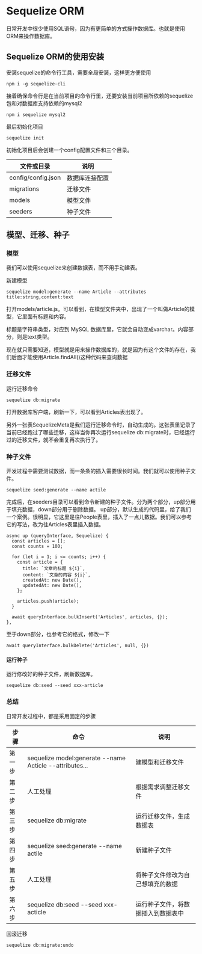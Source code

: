 # Sequelize ORM
日常开发中很少使用SQL语句，因为有更简单的方式操作数据库。也就是使用ORM来操作数据库。
## Sequelize ORM的使用安装
安装sequelize的命令行工具，需要全局安装，这样更方便使用
```
npm i -g sequelize-cli
```
接着确保命令行是在当前项目的命令行里，还要安装当前项目所依赖的sequelize包和对数据库支持依赖的mysql2
```
npm i sequelize mysql2
```
最后初始化项目
```
sequelize init
```
初始化项目后会创建一个config配置文件和三个目录。

| 文件或目录 | 说明 |
| ----      | ---|
| config/config.json | 数据库连接配置 |
| migrations | 迁移文件 |
| models | 模型文件 |
| seeders | 种子文件 |
## 模型、迁移、种子
### 模型
我们可以使用sequelize来创建数据表，而不用手动建表。

新建模型
```
sequelize model:generate --name Article --attributes title:string,content:text
```
打开models/article.js。可以看到，在模型文件夹中，出现了一个叫做Article的模型，它里面有标题和内容。

标题是字符串类型，对应到 MySQL 数据库里，它就会自动变成varchar。内容部分，则是text类型。

现在就只需要知道，模型就是用来操作数据库的，就是因为有这个文件的存在，我们后面才能使用Article.findAll()这种代码来查询数据

### 迁移文件
运行迁移命令
```
sequelize db:migrate
```
打开数据库客户端，刷新一下，可以看到Articles表出现了。

另外一张表SequelizeMeta是我们运行迁移命令时，自动生成的。这张表里记录了当前已经跑过了哪些迁移，这样当你再次运行sequelize db:migrate时，已经运行过的迁移文件，就不会重复再次执行了。
### 种子文件
开发过程中需要测试数据，而一条条的插入需要很长时间。我们就可以使用种子文件。
```
sequelize seed:generate --name actile
```
完成后，在seeders目录可以看到命令新建的种子文件。分为两个部分，up部分用于填充数据，down部分用于删除数据。
up部分，默认生成的代码里，给了我们一个案例。很明显，它这里是往People表里，插入了一点儿数据。我们可以参考它的写法，改为往Articles表里插入数据。
```
async up (queryInterface, Sequelize) {
  const articles = [];
  const counts = 100;

  for (let i = 1; i <= counts; i++) {
    const article = {
      title: `文章的标题 ${i}`,
      content: `文章的内容 ${i}`,
      createdAt: new Date(),
      updatedAt: new Date(),
    };

    articles.push(article);
  }

  await queryInterface.bulkInsert('Articles', articles, {});
},
```
至于down部分，也参考它的格式，修改一下
```
await queryInterface.bulkDelete('Articles', null, {})
``` 
#### 运行种子
运行修改好的种子文件，刷新数据库。
```
sequelize db:seed --seed xxx-article
```
### 总结
日常开发过程中，都是采用固定的步骤

| 步骤 | 命令  | 说明 |
| ----  | --- | ---|
| 第一步 | sequelize model:generate --name Acticle --attributes... | 建模型和迁移文件 |
| 第二步 | 人工处理 | 根据需求调整迁移文件 |
| 第三步 | sequelize db:migrate | 运行迁移文件，生成数据表 |
| 第四步 | sequelize seed:generate --name actile | 新建种子文件 |
| 第五步 | 人工处理 | 将种子文件修改为自己想填充的数据 |
| 第六步 | sequelize db:seed --seed xxx-acticle | 运行种子文件，将数据插入到数据表中 |



回滚迁移
```
sequelize db:migrate:undo
```